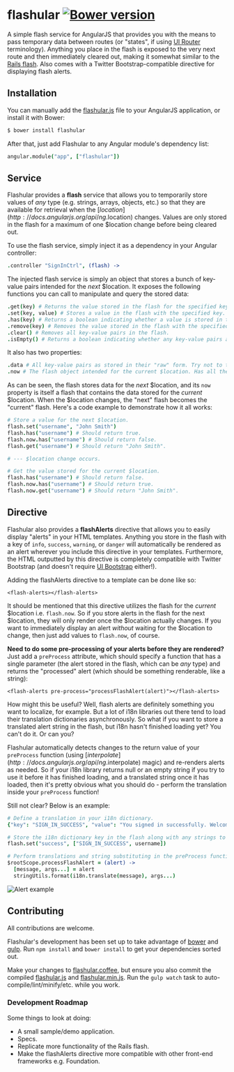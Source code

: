 flashular [![Bower version](https://badge.fury.io/bo/flashular.svg)](https://github.com/lukehorvat/flashular/releases)
=========

A simple flash service for AngularJS that provides you with the means to pass temporary data between routes (or "states", if using [UI Router](https://github.com/angular-ui/ui-router) terminology). Anything you place in the flash is exposed to the very next route and then immediately cleared out, making it somewhat similar to the [Rails flash](http://api.rubyonrails.org/classes/ActionDispatch/Flash.html). Also comes with a Twitter Bootstrap-compatible directive for displaying flash alerts.

## Installation

You can manually add the [flashular.js](/dist/flashular.js) file to your AngularJS application, or install it with Bower:

```bash
$ bower install flashular
```

After that, just add Flashular to any Angular module's dependency list:

```coffeescript
angular.module("app", ["flashular"])
```

## Service

Flashular provides a **flash** service that allows you to temporarily store values of *any* type (e.g. strings, arrays, objects, etc.) so that they are available for retrieval when the [$location](http://docs.angularjs.org/api/ng.$location) changes. Values are only stored in the flash for a maximum of one $location change before being cleared out.

To use the flash service, simply inject it as a dependency in your Angular controller:

```coffeescript
.controller "SignInCtrl", (flash) ->
```

The injected flash service is simply an object that stores a bunch of key-value pairs intended for the *next* $location. It exposes the following functions you can call to manipulate and query the stored data:

```coffeescript
.get(key) # Returns the value stored in the flash for the specified key.
.set(key, value) # Stores a value in the flash with the specified key.
.has(key) # Returns a boolean indicating whether a value is stored in the flash for the specified key.
.remove(key) # Removes the value stored in the flash with the specified key.
.clear() # Removes all key-value pairs in the flash.
.isEmpty() # Returns a boolean indicating whether any key-value pairs are stored in the flash.
```

It also has two properties:

```coffeescript
.data # All key-value pairs as stored in their "raw" form. Try not to touch this.
.now # The flash object intended for the current $location. Has all the same methods above.
```

As can be seen, the flash stores data for the *next* $location, and its `now` property is itself a flash that contains the data stored for the *current* $location. When the $location changes, the "next" flash becomes the "current" flash. Here's a code example to demonstrate how it all works:

```coffeescript
# Store a value for the next $location.
flash.set("username", "John Smith")
flash.has("username") # Should return true.
flash.now.has("username") # Should return false.
flash.get("username") # Should return "John Smith".

# --- $location change occurs.

# Get the value stored for the current $location.
flash.has("username") # Should return false.
flash.now.has("username") # Should return true.
flash.now.get("username") # Should return "John Smith".
```

## Directive

Flashular also provides a **flashAlerts** directive that allows you to easily display "alerts" in your HTML templates. Anything you store in the flash with a key of `info`, `success`, `warning`, or `danger` will automatically be rendered as an alert wherever you include this directive in your templates. Furthermore, the HTML outputted by this directive is completely compatible with Twitter Bootstrap (and doesn't require [UI Bootstrap](https://github.com/angular-ui/bootstrap) either!).

Adding the flashAlerts directive to a template can be done like so:

```
<flash-alerts></flash-alerts>
```

It should be mentioned that this directive utilizes the flash for the *current* $location i.e. `flash.now`. So if you store alerts in the flash for the next $location, they will only render once the $location actually changes. If you want to immediately display an alert *without* waiting for the $location to change, then just add values to `flash.now`, of course.

**Need to do some pre-processing of your alerts before they are rendered?** Just add a `preProcess` attribute, which should specify a function that has a single parameter (the alert stored in the flash, which can be *any* type) and returns the "processed" alert (which should be something renderable, like a string):

```
<flash-alerts pre-process="processFlashAlert(alert)"></flash-alerts>
```

How might this be useful? Well, flash alerts are definitely something you want to localize, for example. But a lot of i18n libraries out there tend to load their translation dictionaries asynchronously. So what if you want to store a translated alert string in the flash, but i18n hasn't finished loading yet? You can't do it. Or can you?

Flashular automatically detects changes to the return value of your `preProcess` function (using [$interpolate](http://docs.angularjs.org/api/ng.$interpolate) magic) and re-renders alerts as needed. So if your i18n library returns null or an empty string if you try to use it before it has finished loading, and a translated string once it has loaded, then it's pretty obvious what you should do - perform the translation inside your `preProcess` function!

Still not clear? Below is an example:

```coffeescript
# Define a translation in your i18n dictionary.
{"key": "SIGN_IN_SUCCESS", "value": "You signed in successfully. Welcome back, %s!"}
```

```coffeescript
# Store the i18n dictionary key in the flash along with any strings to substitute.
flash.set("success", ["SIGN_IN_SUCCESS", username])
```

```coffeescript
# Perform translations and string substituting in the preProcess function.
$rootScope.processFlashAlert = (alert) ->
  [message, args...] = alert
  stringUtils.format(i18n.translate(message), args...)
```

![Alert example](http://i.imgur.com/DGZ7sgg.png)

## Contributing

All contributions are welcome.

Flashular's development has been set up to take advantage of [bower](http://bower.io/) and [gulp](http://gulpjs.com/). Run `npm install` and `bower install` to get your dependencies sorted out.

Make your changes to [flashular.coffee](/src/flashular.coffee), but ensure you also commit the compiled [flashular.js](/dist/flashular.js) and [flashular.min.js](/dist/flashular.min.js). Run the `gulp watch` task to auto-compile/lint/minify/etc. while you work.

### Development Roadmap

Some things to look at doing:
- A small sample/demo application.
- Specs.
- Replicate more functionality of the Rails flash.
- Make the flashAlerts directive more compatible with other front-end frameworks e.g. Foundation.
